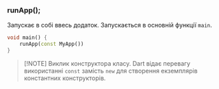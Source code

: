 ### runApp();

Запускає в собі ввесь додаток. Запускається в основній функції `main`.
```dart
void main() {
	runApp(const MyApp())
}
```


> [!NOTE] Виклик конструктора класу.
> Dart відає перевагу використанні `const` замість `new` для створення екземплярів константних конструкторів.
